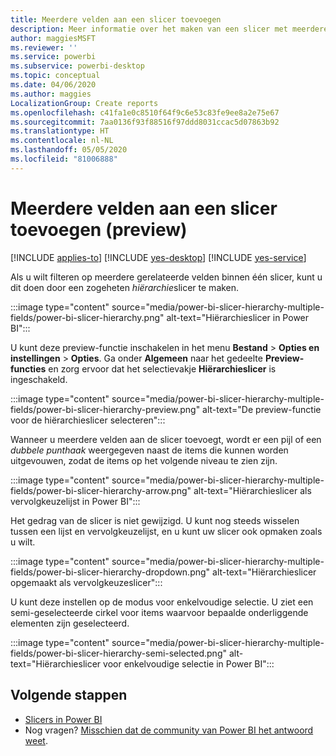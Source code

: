 ```yaml
---
title: Meerdere velden aan een slicer toevoegen
description: Meer informatie over het maken van een slicer met meerdere velden in een hiërarchie.
author: maggiesMSFT
ms.reviewer: ''
ms.service: powerbi
ms.subservice: powerbi-desktop
ms.topic: conceptual
ms.date: 04/06/2020
ms.author: maggies
LocalizationGroup: Create reports
ms.openlocfilehash: c41fa1e0c8510f64f9c6e53c83fe9ee8a2e75e67
ms.sourcegitcommit: 7aa0136f93f88516f97ddd8031ccac5d07863b92
ms.translationtype: HT
ms.contentlocale: nl-NL
ms.lasthandoff: 05/05/2020
ms.locfileid: "81006888"
---
```

# <a name="add-multiple-fields-to-a-slicer-preview"></a>Meerdere velden aan een slicer toevoegen (preview)

[!INCLUDE [applies-to](../includes/applies-to.md)] [!INCLUDE [yes-desktop](../includes/yes-desktop.md)] [!INCLUDE [yes-service](../includes/yes-service.md)]

Als u wilt filteren op meerdere gerelateerde velden binnen één slicer, kunt u dit doen door een zogeheten *hiërarchie*slicer te maken. 

:::image type="content" source="media/power-bi-slicer-hierarchy-multiple-fields/power-bi-slicer-hierarchy.png" alt-text="Hiërarchieslicer in Power BI":::

U kunt deze preview-functie inschakelen in het menu **Bestand** > **Opties en instellingen** > **Opties**. Ga onder **Algemeen** naar het gedeelte **Preview-functies** en zorg ervoor dat het selectievakje **Hiërarchieslicer** is ingeschakeld.

:::image type="content" source="media/power-bi-slicer-hierarchy-multiple-fields/power-bi-slicer-hierarchy-preview.png" alt-text="De preview-functie voor de hiërarchieslicer selecteren":::

Wanneer u meerdere velden aan de slicer toevoegt, wordt er een pijl of een *dubbele punthaak* weergegeven naast de items die kunnen worden uitgevouwen, zodat de items op het volgende niveau te zien zijn.

:::image type="content" source="media/power-bi-slicer-hierarchy-multiple-fields/power-bi-slicer-hierarchy-arrow.png" alt-text="Hiërarchieslicer als vervolgkeuzelijst in Power BI":::
 
Het gedrag van de slicer is niet gewijzigd. U kunt nog steeds wisselen tussen een lijst en vervolgkeuzelijst, en u kunt uw slicer ook opmaken zoals u wilt.

:::image type="content" source="media/power-bi-slicer-hierarchy-multiple-fields/power-bi-slicer-hierarchy-dropdown.png" alt-text="Hiërarchieslicer opgemaakt als vervolgkeuzeslicer":::
 
U kunt deze instellen op de modus voor enkelvoudige selectie. U ziet een semi-geselecteerde cirkel voor items waarvoor bepaalde onderliggende elementen zijn geselecteerd.
 
:::image type="content" source="media/power-bi-slicer-hierarchy-multiple-fields/power-bi-slicer-hierarchy-semi-selected.png" alt-text="Hiërarchieslicer voor enkelvoudige selectie in Power BI":::

## <a name="next-steps"></a>Volgende stappen

- [Slicers in Power BI](../visuals/power-bi-visualization-slicers.md)
- Nog vragen? [Misschien dat de community van Power BI het antwoord weet](https://community.powerbi.com/).
